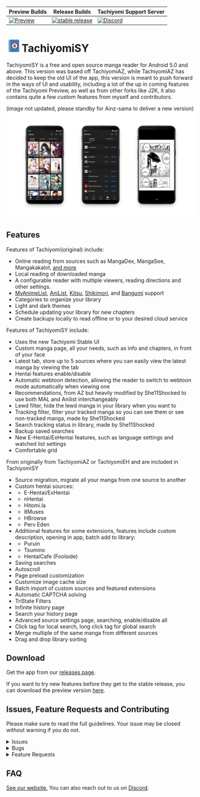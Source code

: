 | Preview Builds | Release Builds | Tachiyomi Support Server |
|-------|----------|----------|
| [![Preview](https://github.com/jobobby04/TachiyomiSYPreview/workflows/Remote%20Dispatch%20Build%20App/badge.svg)](https://github.com/jobobby04/TachiyomiSYPreview/releases) | [![stable release](https://img.shields.io/github/release/jobobby04/tachiyomisy.svg?maxAge=3600&label=download)](https://github.com/jobobby04/tachiyomisy/releases) | [![Discord](https://img.shields.io/discord/349436576037732353.svg)](https://discord.gg/tachiyomi) |


# ![app icon](./.github/readme-images/app-icon.png)TachiyomiSY
TachiyomiSY is a free and open source manga reader for Android 5.0 and above. This version was based off TachiyomiAZ, while TachiyomiAZ has decided to keep the old UI of the app, this version is meant to push forward in the ways of UI and usability, including a lot of the up in coming features of the Tachiyomi Preview, as well as from other forks like J2K, it also contains quite a few custom features from myself and contributors.

(image not updated, please standby for Ainz-sama to deliver a new version)
![screenshots of app](./.github/readme-images/screens.png)

## Features

Features of Tachiyomi(original) include:
* Online reading from sources such as MangaDex, MangaSee, Mangakakalot, [and more](https://github.com/inorichi/tachiyomi-extensions)
* Local reading of downloaded manga
* A configurable reader with multiple viewers, reading directions and other settings.
* [MyAnimeList](https://myanimelist.net/), [AniList](https://anilist.co/), [Kitsu](https://kitsu.io/), [Shikimori](https://shikimori.one), and [Bangumi](https://bgm.tv/) support
* Categories to organize your library
* Light and dark themes
* Schedule updating your library for new chapters
* Create backups locally to read offline or to your desired cloud service

Features of TachiyomiSY include:
* Uses the new Tachiyomi Stable UI
* Custom manga page, all your needs, such as info and chapters, in front of your face
* Latest tab, store up to 5 sources where you can easily view the latest manga by viewing the tab
* Hentai features enable/disable
* Automatic webtoon detection, allowing the reader to switch to webtoon mode automatically when viewing one
* Recommendations, from AZ but heavily modified by She11Shocked to use both MAL and Anilist interchangeably 
* Lewd filter, hide the lewd manga in your library when you want to
* Tracking filter, filter your tracked manga so you can see them or see non-tracked manga, made by She11Shocked
* Search tracking status in library, made by She11Shocked
* Backup saved searches
* New E-Hentai/ExHentai features, such as language settings and watched list settings
* Comfortable grid

From originally from TachiyomiAZ or TachiyomiEH and are included in TachiyomiSY
* Source migration, migrate all your manga from one source to another
* Custom hentai sources:
* * E-Hentai/ExHentai
* * nHentai
* * Hitomi.la
* * 8Muses
* * HBrowse
* * Perv Eden
* Additional features for some extensions, features include custom description, opening in app, batch add to library:
* * Puruin
* * Tsumino
* * HentaiCafe (Foolside)
* Saving searches
* Autoscroll
* Page preload customization
* Customize image cache size
* Batch import of custom sources and featured extensions
* Automatic CAPTCHA solving
* TriState Filters
* Infinite history page
* Search your history page
* Advanced source settings page, searching, enable/disable all
* Click tag for local search, long click tag for global search
* Merge multiple of the same manga from different sources
* Drag and drop library sorting


## Download
Get the app from our [releases page](https://github.com/jobobby04/tachiyomisy/releases).

If you want to try new features before they get to the stable release, you can download the preview version [here](https://github.com/jobobby04/tachiyomisypreview/releases).

## Issues, Feature Requests and Contributing

Please make sure to read the full guidelines. Your issue may be closed without warning if you do not.

<details><summary>Issues</summary>

1. **Before reporting a new issue, take a look at the [FAQ](https://github.com/inorichi/tachiyomi/wiki/FAQ), the [changelog](https://github.com/jobobby04/tachiyomisy/releases) and the already opened [issues](https://github.com/jobobby04/tachiyomisy/issues).**
2. If you are unsure, ask here: [![Discord](https://img.shields.io/discord/349436576037732353.svg)](https://discord.gg/tachiyomi)

</details>

<details><summary>Bugs</summary>

* Include version (Setting > About > Version)
 * If not latest, try updating, it may have already been solved
 * Preview version is equal to the number of commits as seen in the main page
* Include steps to reproduce (if not obvious from description)
* Include screenshot (if needed)
* If it could be device-dependent, try reproducing on another device (if possible)
* For large logs use http://pastebin.com/ (or similar)
* Don't group unrelated requests into one issue

DO: https://github.com/inorichi/tachiyomi/issues/24 https://github.com/inorichi/tachiyomi/issues/71

DON'T: https://github.com/inorichi/tachiyomi/issues/75

</details>

<details><summary>Feature Requests</summary>

* Write a detailed issue, explaining what it should do or how. Avoid writing just "like X app does"
* Include screenshot (if needed)

Catalogue requests should be created at https://github.com/inorichi/tachiyomi-extensions, they do not belong in this repository.
</details>

## FAQ

[See our website.](https://tachiyomi.org/)
You can also reach out to us on [Discord](https://discord.gg/tachiyomi).
